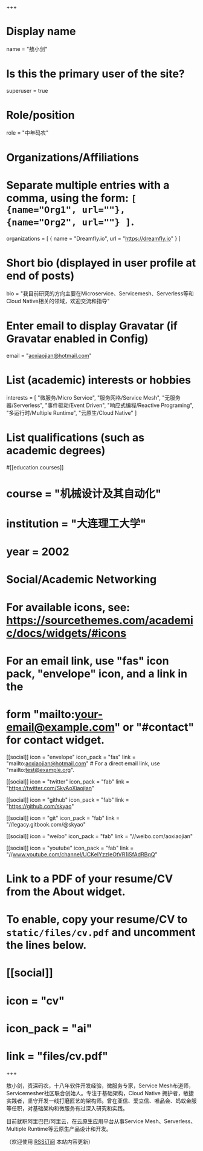 +++
# Display name
name = "敖小剑"

# Is this the primary user of the site?
superuser = true

# Role/position
role = "中年码农"

# Organizations/Affiliations
#   Separate multiple entries with a comma, using the form: `[ {name="Org1", url=""}, {name="Org2", url=""} ]`.
organizations = [ { name = "Dreamfly.io", url = "https://dreamfly.io" } ]

# Short bio (displayed in user profile at end of posts)
bio = "我目前研究的方向主要在Microservice、Servicemesh、Serverless等和Cloud Native相关的领域，欢迎交流和指导"

# Enter email to display Gravatar (if Gravatar enabled in Config)
email = "aoxiaojian@hotmail.com"

# List (academic) interests or hobbies
interests = [
    "微服务/Micro Service",
    "服务网格/Service Mesh",
    "无服务器/Serverless",
    "事件驱动/Event Driven",
    "响应式编程/Reactive Programing",
    "多运行时/Multiple Runtime",
    "云原生/Cloud Native"
]

# List qualifications (such as academic degrees)
#[[education.courses]]
#  course = "机械设计及其自动化"
#  institution = "大连理工大学"
#  year = 2002


# Social/Academic Networking
# For available icons, see: https://sourcethemes.com/academic/docs/widgets/#icons
#   For an email link, use "fas" icon pack, "envelope" icon, and a link in the
#   form "mailto:your-email@example.com" or "#contact" for contact widget.

[[social]]
  icon = "envelope"
  icon_pack = "fas"
  link = "mailto:aoxiaojian@hotmail.com"  # For a direct email link, use "mailto:test@example.org".

[[social]]
  icon = "twitter"
  icon_pack = "fab"
  link = "https://twitter.com/SkyAoXiaojian"

[[social]]
  icon = "github"
  icon_pack = "fab"
  link = "https://github.com/skyao"

[[social]]
  icon = "git"
  icon_pack = "fab"
  link = "//legacy.gitbook.com/@skyao"

[[social]]
  icon = "weibo"
  icon_pack = "fab"
  link = "//weibo.com/aoxiaojian"

[[social]]
  icon = "youtube"
  icon_pack = "fab"
  link = "//www.youtube.com/channel/UCKeIYzzIeOtVR1iSfAdRBqQ"

# Link to a PDF of your resume/CV from the About widget.
# To enable, copy your resume/CV to `static/files/cv.pdf` and uncomment the lines below.
# [[social]]
#   icon = "cv"
#   icon_pack = "ai"
#   link = "files/cv.pdf"

+++

敖小剑，资深码农，十八年软件开发经验，微服务专家，Service Mesh布道师，Servicemesher社区联合创始人。专注于基础架构，Cloud Native 拥护者，敏捷实践者，坚守开发一线打磨匠艺的架构师。曾在亚信、爱立信、唯品会、蚂蚁金服等任职，对基础架构和微服务有过深入研究和实践。

目前就职阿里巴巴/阿里云，在云原生应用平台从事Service Mesh、Serverless、Multiple  Runtime等云原生产品设计和开发。

（欢迎使用 [RSS订阅](/index.xml) 本站内容更新）

